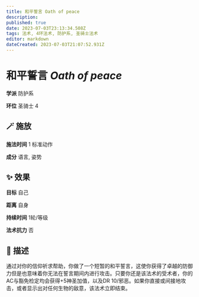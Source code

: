 ```yaml
---
title: 和平誓言 Oath of peace
description: 
published: true
date: 2023-07-03T23:13:34.508Z
tags: 法术, 4环法术, 防护系, 圣骑士法术
editor: markdown
dateCreated: 2023-07-03T21:07:52.931Z
---
```


# **和平誓言** *Oath of peace*

**学派** 防护系 

**环位** 圣骑士 4

## 🪄 施放

**施法时间** 1 标准动作

**成分** 语言, 姿势

## ✨ 效果 

**目标** 自己 

**距离** 自身  

**持续时间** 1轮/等级 

**法术抗力** 否

## 📖 描述

通过对你的信仰祈求帮助，你做了一个短暂的和平誓言，这使你获得了卓越的防御力但是也意味着你无法在誓言期间内进行攻击。只要你还是该法术的受术者，你的AC与豁免检定均会获得+5神圣加值，以及DR 10/邪恶。如果你直接或间接地攻击，或者显示出对任何生物的敌意，该法术立即结束。
    